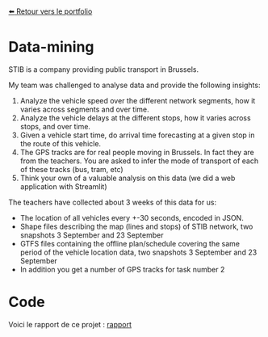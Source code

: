 [:arrow_left: Retour vers le portfolio](https://github.com/ThibaultLanthiez/Portfolio)

# Data-mining

STIB is a company providing public transport in Brussels.

My team was challenged to analyse data and provide the following insights:
1. Analyze the vehicle speed over the different network segments, how it varies across segments and over time. 
2. Analyze the vehicle delays at the different stops, how it varies across stops, and over time.
3. Given a vehicle start time, do arrival time forecasting at a given stop in the route of this vehicle. 
4. The GPS tracks are for real people moving in Brussels. In fact they are from the teachers. You are asked to infer the mode of transport of each of these tracks (bus, tram, etc)
5. Think your own of a valuable analysis on this data (we did a web application with Streamlit)

The teachers have collected about 3 weeks of this data for us:
* The location of all vehicles every +-30 seconds, encoded in JSON.
* Shape files describing the map (lines and stops) of STIB network, two snapshots 3 September and 23 September
* GTFS files containing the offline plan/schedule covering the same period of the vehicle location data, two snapshots 3 September and 23 September
* In addition you get a number of GPS tracks for task number 2


# Code

Voici le rapport de ce projet : [rapport](https://github.com/ThibaultLanthiez/Data-mining/blob/main/Data%20Mining%20Report.pdf)
